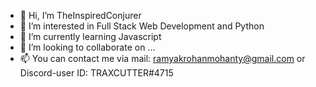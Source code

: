 - 👋 Hi, I’m TheInspiredConjurer
- 👀 I’m interested in Full Stack Web Development and Python
- 🌱 I’m currently learning Javascript
- 💞️ I’m looking to collaborate on ...
- 📫 You can contact me via mail: ramyakrohanmohanty@gmail.com or Discord-user ID: TRAXCUTTER#4715

<!---
TheInpiredConjurer/TheInpiredConjurer is a ✨ special ✨ repository because its `README.md` (this file) appears on your GitHub profile.
You can click the Preview link to take a look at your changes.
--->
